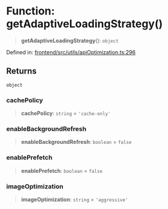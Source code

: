 # Function: getAdaptiveLoadingStrategy()

> **getAdaptiveLoadingStrategy**(): `object`

Defined in: [frontend/src/utils/apiOptimization.ts:296](https://github.com/lsendel/sass/blob/ca8b2b87627589617e0de57047e1f50d53e78078/frontend/src/utils/apiOptimization.ts#L296)

## Returns

`object`

### cachePolicy

> **cachePolicy**: `string` = `'cache-only'`

### enableBackgroundRefresh

> **enableBackgroundRefresh**: `boolean` = `false`

### enablePrefetch

> **enablePrefetch**: `boolean` = `false`

### imageOptimization

> **imageOptimization**: `string` = `'aggressive'`

